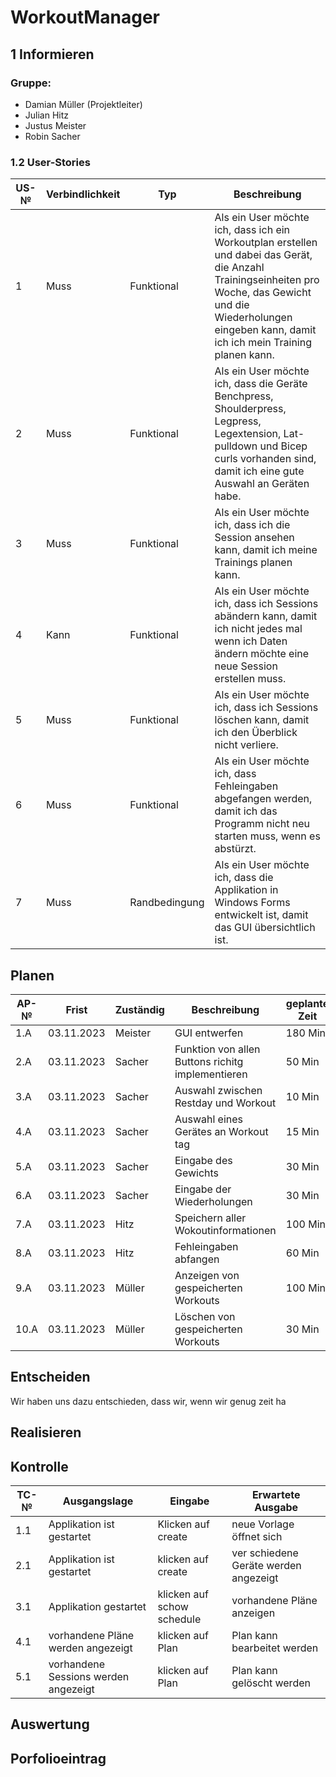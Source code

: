 # WorkoutManager
## 1 Informieren
### Gruppe:
-  Damian Müller (Projektleiter)
-  Julian Hitz
-  Justus Meister
-  Robin Sacher

### 1.2 User-Stories
| US-№ | Verbindlichkeit | Typ  | Beschreibung                       |
| ---- | --------------- | ---- | ---------------------------------- |
|  1   | Muss                | Funktional     | Als ein User möchte ich, dass ich ein Workoutplan erstellen und dabei das Gerät, die Anzahl Trainingseinheiten pro Woche, das Gewicht und die Wiederholungen eingeben kann, damit ich ich mein Training planen kann. |
|  2   | Muss                | Funktional     | Als ein User möchte ich, dass die Geräte Benchpress, Shoulderpress, Legpress, Legextension, Lat-pulldown und Bicep curls vorhanden sind, damit ich eine gute Auswahl an Geräten habe. |
|  3   | Muss                | Funktional     | Als ein User möchte ich, dass ich die Session ansehen kann, damit ich meine Trainings planen kann. |
|  4   | Kann                | Funktional     | Als ein User möchte ich, dass ich Sessions abändern kann, damit ich nicht jedes mal wenn ich Daten ändern möchte eine neue Session erstellen muss. |
|  5   | Muss                | Funktional     | Als ein User möchte ich, dass ich Sessions löschen kann, damit ich den Überblick nicht verliere. |
|  6   | Muss                | Funktional     | Als ein User möchte ich, dass Fehleingaben abgefangen werden, damit ich das Programm nicht neu starten muss, wenn es abstürzt. |
|  7   | Muss             | Randbedingung  | Als ein User möchte ich, dass die Applikation in Windows Forms entwickelt ist, damit das GUI übersichtlich ist.  |


## Planen
| AP-№ | Frist | Zuständig | Beschreibung                                                               | geplante Zeit |
|------|-------|-----------|----------------------------------------------------------------------------|---------------|
| 1.A | 03.11.2023  | Meister | GUI entwerfen | 180 Min|
| 2.A | 03.11.2023  | Sacher  | Funktion von allen Buttons richitg implementieren | 50 Min |
| 3.A | 03.11.2023  | Sacher | Auswahl zwischen Restday und Workout  | 10 Min |
| 4.A | 03.11.2023  | Sacher | Auswahl eines Gerätes an Workout tag | 15 Min|
| 5.A | 03.11.2023  | Sacher | Eingabe des Gewichts | 30 Min |
| 6.A | 03.11.2023  | Sacher | Eingabe der Wiederholungen | 30 Min |
| 7.A | 03.11.2023  | Hitz   | Speichern aller Wokoutinformationen| 100 Min |
| 8.A | 03.11.2023  | Hitz   | Fehleingaben abfangen | 60 Min |
| 9.A | 03.11.2023  | Müller | Anzeigen von gespeicherten Workouts | 100 Min |
| 10.A| 03.11.2023  | Müller | Löschen von gespeicherten Workouts | 30 Min |


## Entscheiden
Wir haben uns dazu entschieden, dass wir, wenn wir genug zeit ha
## Realisieren

## Kontrolle
| TC-№ | Ausgangslage | Eingabe | Erwartete Ausgabe |
|---|---|---|---|
| 1.1 | Applikation ist gestartet | Klicken auf create | neue Vorlage öffnet sich |
| 2.1 | Applikation ist gestartet | klicken auf create | ver schiedene Geräte werden angezeigt |
| 3.1 | Applikation gestartet | klicken auf schow schedule | vorhandene Pläne anzeigen |
| 4.1 | vorhandene Pläne werden angezeigt | klicken auf Plan | Plan kann bearbeitet werden |
| 5.1 | vorhandene Sessions werden angezeigt | klicken auf Plan | Plan kann gelöscht werden |
## Auswertung
## Porfolioeintrag
